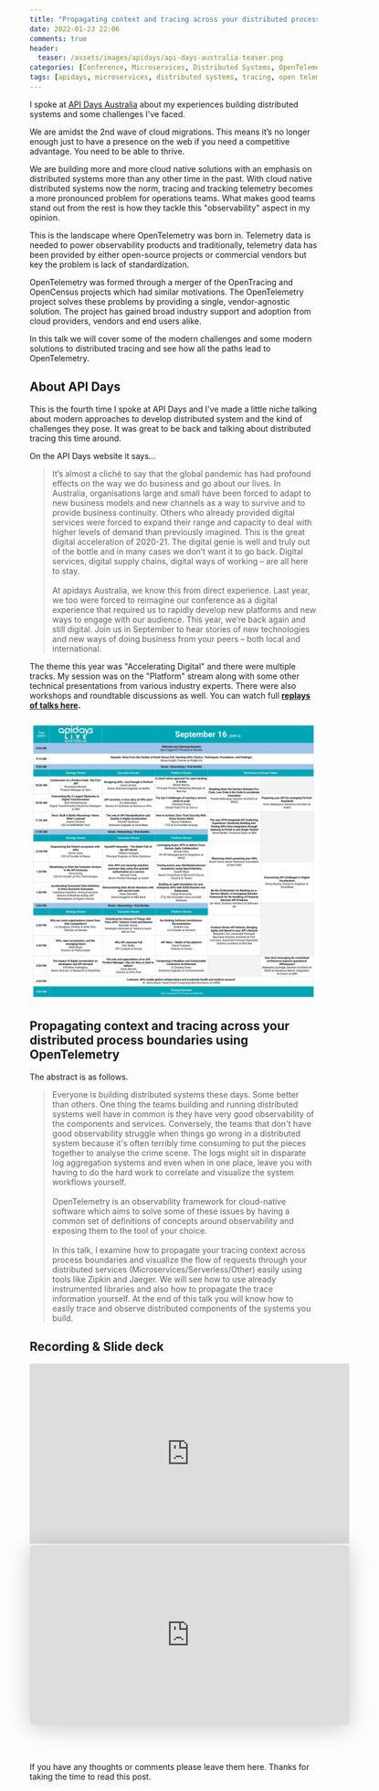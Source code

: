 ```yaml
---
title: "Propagating context and tracing across your distributed process boundaries using OpenTelemetry - API Days Australia 2021"
date: 2022-01-23 22:06
comments: true
header:
  teaser: /assets/images/apidays/api-days-australia-teaser.png
categories: [Conference, Microservices, Distributed Systems, OpenTelemetry]
tags: [apidays, microservices, distributed systems, tracing, open telemetry, public speaking]
---
```

I spoke at [API Days Australia](https://www.apidays.global/australia/) about my experiences building distributed systems and some challenges I've faced.

We are amidst the 2nd wave of cloud migrations. This means it’s no longer enough just to have a presence on the web if you need a competitive advantage. You need to be able to thrive. 

We are building more and more cloud native solutions with an emphasis on distributed systems more than any other time in the past. With cloud native distributed systems now the norm, tracing and tracking telemetry becomes a more pronounced problem for operations teams. What makes good teams stand out from the rest is how they tackle this "observability" aspect in my opinion.

This is the landscape where OpenTelemetry was born in. Telemetry data is needed to power observability products and traditionally, telemetry data has been provided by either open-source projects or commercial vendors but key the problem is lack of standardization. 

OpenTelemetry was formed through a merger of the OpenTracing and OpenCensus projects which had similar motivations. The OpenTelemetry project solves these problems by providing a single, vendor-agnostic solution. The project has gained broad industry support and adoption from cloud providers, vendors and end users alike.

In this talk we will cover some of the modern challenges and some modern solutions to distributed tracing and see how all the paths lead to OpenTelemetry.

## About API Days

This is the fourth time I spoke at API Days and I've made a little niche talking about modern approaches to develop distributed system and the kind of challenges they pose. It was great to be back and talking about distributed tracing this time around.

On the API Days website it says...

 > It’s almost a cliché to say that the global pandemic has had profound effects on the way we do business and go about our lives. In Australia, organisations large and small have been forced to adapt to new business models and new channels as a way to survive and to provide business continuity. Others who already provided digital services were forced to expand their range and capacity to deal with higher levels of demand than previously imagined. This is the great digital acceleration of 2020-21. The digital genie is well and truly out of the bottle and in many cases we don’t want it to go back. Digital services, digital supply chains, digital ways of working – are all here to stay. <br /><br />At apidays Australia, we know this from direct experience. Last year, we too were forced to reimagine our conference as a digital experience that required us to rapidly develop new platforms and new ways to engage with our audience. This year, we’re back again and still digital. Join us in September to hear stories of new technologies and new ways of doing business from your peers – both local and international.

The theme this year was "Accelerating Digital" and there were multiple tracks. My session was on the "Platform" stream along with some other technical presentations from various industry experts. There were also workshops and roundtable discussions as well. You can watch full **[replays of talks here](https://www.youtube.com/playlist?list=PLmEaqnTJ40OqWntvB5HacxMMoZSRPw58g).**

![Speaker List](/assets/images/apidays/apidays-australia-2021-lineup.jpg)

## Propagating context and tracing across your distributed process boundaries using OpenTelemetry

The abstract is as follows.

> Everyone is building distributed systems these days. Some better than others. One thing the teams building and running distributed systems well have in common is they have very good observability of the components and services. Conversely, the teams that don't have good observability struggle when things go wrong in a distributed system because it's often terribly time consuming to put the pieces together to analyse the crime scene. The logs might sit in disparate log aggregation systems and even when in one place, leave you with having to do the hard work to correlate and visualize the system workflows yourself. <br /><br /> OpenTelemetry is an observability framework for cloud-native software which aims to solve some of these issues by having a common set of definitions of concepts around observability and exposing them to the tool of your choice. <br /><br /> In this talk, I examine how to propagate your tracing context across process boundaries and visualize the flow of requests through your distributed services (Microservices/Serverless/Other) easily using tools like Zipkin and Jaeger. We will see how to use already instrumented libraries and also how to propagate the trace information yourself. At the end of this talk you will know how to easily trace and observe distributed components of the systems you build.

## Recording & Slide deck

<iframe width="560" height="315" src="https://www.youtube.com/embed/5A3NIveTqOQ" title="YouTube video player" frameborder="0" allow="accelerometer; autoplay; clipboard-write; encrypted-media; gyroscope; picture-in-picture" allowfullscreen></iframe>

<br />

<iframe class="speakerdeck-iframe" frameborder="0" src="https://speakerdeck.com/player/f1da42d624cb4fb5afc7ea9beb6ce52a" title="Propagating context and tracing across your distributed process boundaries using OpenTelemetry" allowfullscreen="true" mozallowfullscreen="true" webkitallowfullscreen="true" style="border: 0px; background: padding-box padding-box rgba(0, 0, 0, 0.1); margin: 0px; padding: 0px; border-radius: 6px; box-shadow: rgba(0, 0, 0, 0.2) 0px 5px 40px; width: 560px; height: 314px;" data-ratio="1.78343949044586"></iframe>

<br /><br />

If you have any thoughts or comments please leave them here. Thanks for taking the time to read this post.